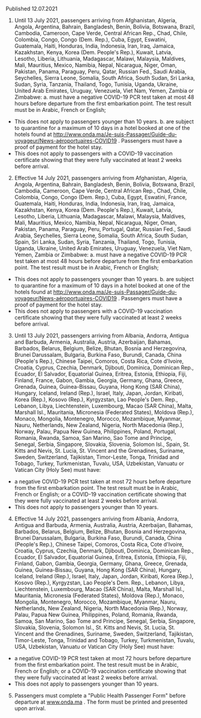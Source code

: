 Published 12.07.2021 
1. Until 13 July 2021, passengers arriving from Afghanistan, Algeria, Angola, Argentina, Bahrain, Bangladesh, Benin, Bolivia, Botswana, Brazil, Cambodia, Cameroon, Cape Verde, Central African Rep., Chad, Chile, Colombia, Congo, Congo (Dem. Rep.), Cuba, Egypt, Eswatini, Guatemala, Haiti, Honduras, India, Indonesia, Iran, Iraq, Jamaica, Kazakhstan, Kenya, Korea (Dem. People's Rep.), Kuwait, Latvia, Lesotho, Liberia, Lithuania, Madagascar, Malawi, Malaysia, Maldives, Mali, Mauritius, Mexico, Namibia, Nepal, Nicaragua, Niger, Oman, Pakistan, Panama, Paraguay, Peru, Qatar, Russian Fed., Saudi Arabia, Seychelles, Sierra Leone, Somalia, South Africa, South Sudan, Sri Lanka, Sudan, Syria, Tanzania, Thailand, Togo, Tunisia, Uganda, Ukraine, United Arab Emirates, Uruguay, Venezuela, Viet Nam, Yemen, Zambia or Zimbabwe:
a. must have a negative COVID-19 PCR test taken at most 48 hours before departure from the first embarkation point. The test result must be in Arabic, French or English;
 - This does not apply to passengers younger than 10 years.
b. are subject to quarantine for a maximum of 10 days in a hotel booked at one of the hotels found at <a href="http://www.onda.ma/Je-suis-Passager/Guide-du-voyageur/News-a%C3%A9roportuaires-COVID19">http://www.onda.ma/Je-suis-Passager/Guide-du-voyageur/News-aéroportuaires-COVID19</a> . Passengers must have a proof of payment for the hotel stay.
 - This does not apply to passengers with a COVID-19 vaccination certificate showing that they were fully vaccinated at least 2 weeks before arrival.
2. Effective 14 July 2021, passengers arriving from Afghanistan, Algeria, Angola, Argentina, Bahrain, Bangladesh, Benin, Bolivia, Botswana, Brazil, Cambodia, Cameroon, Cape Verde, Central African Rep., Chad, Chile, Colombia, Congo, Congo (Dem. Rep.), Cuba, Egypt, Eswatini, France, Guatemala, Haiti, Honduras, India, Indonesia, Iran, Iraq, Jamaica, Kazakhstan, Kenya, Korea (Dem. People's Rep.), Kuwait, Latvia, Lesotho, Liberia, Lithuania, Madagascar, Malawi, Malaysia, Maldives, Mali, Mauritius, Mexico, Namibia, Nepal, Nicaragua, Niger, Oman, Pakistan, Panama, Paraguay, Peru, Portugal, Qatar, Russian Fed., Saudi Arabia, Seychelles, Sierra Leone, Somalia, South Africa, South Sudan, Spain, Sri Lanka, Sudan, Syria, Tanzania, Thailand, Togo, Tunisia, Uganda, Ukraine, United Arab Emirates, Uruguay, Venezuela, Viet Nam, Yemen, Zambia or Zimbabwe:
a. must have a negative COVID-19 PCR test taken at most 48 hours before departure from the first embarkation point. The test result must be in Arabic, French or English;
 - This does not apply to passengers younger than 10 years.
b. are subject to quarantine for a maximum of 10 days in a hotel booked at one of the hotels found at <a href="http://www.onda.ma/Je-suis-Passager/Guide-du-voyageur/News-aéroportuaires-COVID19">http://www.onda.ma/Je-suis-Passager/Guide-du-voyageur/News-aéroportuaires-COVID19</a> . Passengers must have a proof of payment for the hotel stay.
 - This does not apply to passengers with a COVID-19 vaccination certificate showing that they were fully vaccinated at least 2 weeks before arrival.
3. Until 13 July 2021, passengers arriving from Albania, Andorra, Antigua and Barbuda, Armenia, Australia, Austria, Azerbaijan, Bahamas, Barbados, Belarus, Belgium, Belize, Bhutan, Bosnia and Herzegovina, Brunei Darussalam, Bulgaria, Burkina Faso, Burundi, Canada, China (People's Rep.), Chinese Taipei, Comoros, Costa Rica, Cote d'Ivoire, Croatia, Cyprus, Czechia, Denmark, Djibouti, Dominica, Dominican Rep., Ecuador, El Salvador, Equatorial Guinea, Eritrea, Estonia, Ethiopia, Fiji, Finland, France, Gabon, Gambia, Georgia, Germany, Ghana, Greece, Grenada, Guinea, Guinea-Bissau, Guyana, Hong Kong (SAR China), Hungary, Iceland, Ireland (Rep.), Israel, Italy, Japan, Jordan, Kiribati, Korea (Rep.), Kosovo (Rep.), Kyrgyzstan, Lao People's Dem. Rep., Lebanon, Libya, Liechtenstein, Luxembourg, Macao (SAR China), Malta, Marshall Isl., Mauritania, Micronesia (Federated States), Moldova (Rep.), Monaco, Mongolia, Montenegro, Morocco, Mozambique, Myanmar, Nauru, Netherlands, New Zealand, Nigeria, North Macedonia (Rep.), Norway, Palau, Papua New Guinea, Philippines, Poland, Portugal, Romania, Rwanda, Samoa, San Marino, Sao Tome and Principe, Senegal, Serbia, Singapore, Slovakia, Slovenia, Solomon Isl., Spain, St. Kitts and Nevis, St. Lucia, St. Vincent and the Grenadines, Suriname, Sweden, Switzerland, Tajikistan, Timor-Leste, Tonga, Trinidad and Tobago, Turkey, Turkmenistan, Tuvalu, USA, Uzbekistan, Vanuatu or Vatican City (Holy See) must have:
- a negative COVID-19 PCR test taken at most 72 hours before departure from the first embarkation point. The test result must be in Arabic, French or English; or a COVID-19 vaccination certificate showing that they were fully vaccinated at least 2 weeks before arrival.
- This does not apply to passengers younger than 10 years.
4. Effective 14 July 2021, passengers arriving from Albania, Andorra, Antigua and Barbuda, Armenia, Australia, Austria, Azerbaijan, Bahamas, Barbados, Belarus, Belgium, Belize, Bhutan, Bosnia and Herzegovina, Brunei Darussalam, Bulgaria, Burkina Faso, Burundi, Canada, China (People's Rep.), Chinese Taipei, Comoros, Costa Rica, Cote d'Ivoire, Croatia, Cyprus, Czechia, Denmark, Djibouti, Dominica, Dominican Rep., Ecuador, El Salvador, Equatorial Guinea, Eritrea, Estonia, Ethiopia, Fiji, Finland, Gabon, Gambia, Georgia, Germany, Ghana, Greece, Grenada, Guinea, Guinea-Bissau, Guyana, Hong Kong (SAR China), Hungary, Iceland, Ireland (Rep.), Israel, Italy, Japan, Jordan, Kiribati, Korea (Rep.), Kosovo (Rep.), Kyrgyzstan, Lao People's Dem. Rep., Lebanon, Libya, Liechtenstein, Luxembourg, Macao (SAR China), Malta, Marshall Isl., Mauritania, Micronesia (Federated States), Moldova (Rep.), Monaco, Mongolia, Montenegro, Morocco, Mozambique, Myanmar, Nauru, Netherlands, New Zealand, Nigeria, North Macedonia (Rep.), Norway, Palau, Papua New Guinea, Philippines, Poland, Romania, Rwanda, Samoa, San Marino, Sao Tome and Principe, Senegal, Serbia, Singapore, Slovakia, Slovenia, Solomon Isl., St. Kitts and Nevis, St. Lucia, St. Vincent and the Grenadines, Suriname, Sweden, Switzerland, Tajikistan, Timor-Leste, Tonga, Trinidad and Tobago, Turkey, Turkmenistan, Tuvalu, USA, Uzbekistan, Vanuatu or Vatican City (Holy See) must have:
- a negative COVID-19 PCR test taken at most 72 hours before departure from the first embarkation point. The test result must be in Arabic, French or English; or a COVID-19 vaccination certificate showing that they were fully vaccinated at least 2 weeks before arrival.
- This does not apply to passengers younger than 10 years.
5. Passengers must complete a "Public Health Passenger Form" before departure at <a href="http://www.onda.ma/">www.onda.ma</a> . The form must be printed and presented upon arrival.


